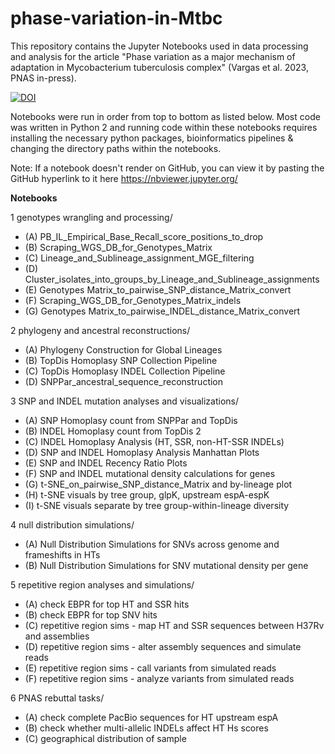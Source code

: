 # phase-variation-in-Mtbc
This repository contains the Jupyter Notebooks used in data processing and analysis for the article "Phase variation as a major mechanism of adaptation in Mycobacterium tuberculosis complex" (Vargas et al. 2023, PNAS in-press). 

[![DOI](https://zenodo.org/badge/647319125.svg)](https://zenodo.org/badge/latestdoi/647319125)


Notebooks were run in order from top to bottom as listed below. Most code was written in Python 2 and running code within these notebooks requires installing the necessary python packages, bioinformatics pipelines & changing the directory paths within the notebooks.

Note: If a notebook doesn't render on GitHub, you can view it by pasting the GitHub hyperlink to it here https://nbviewer.jupyter.org/ 

__Notebooks__

1 genotypes wrangling and processing/
* (A) PB_IL_Empirical_Base_Recall_score_positions_to_drop
* (B) Scraping_WGS_DB_for_Genotypes_Matrix
* (C) Lineage_and_Sublineage_assignment_MGE_filtering
* (D) Cluster_isolates_into_groups_by_Lineage_and_Sublineage_assignments
* (E) Genotypes Matrix_to_pairwise_SNP_distance_Matrix_convert
* (F) Scraping_WGS_DB_for_Genotypes_Matrix_indels
* (G) Genotypes Matrix_to_pairwise_INDEL_distance_Matrix_convert

2 phylogeny and ancestral reconstructions/
* (A) Phylogeny Construction for Global Lineages
* (B) TopDis Homoplasy SNP Collection Pipeline
* (C) TopDis Homoplasy INDEL Collection Pipeline
* (D) SNPPar_ancestral_sequence_reconstruction

3 SNP and INDEL mutation analyses and visualizations/
* (A) SNP Homoplasy count from SNPPar and TopDis
* (B) INDEL Homoplasy count from TopDis 2
* (C) INDEL Homoplasy Analysis (HT, SSR, non-HT-SSR INDELs)
* (D) SNP and INDEL Homoplasy Analysis Manhattan Plots
* (E) SNP and INDEL Recency Ratio Plots
* (F) SNP and INDEL mutational density calculations for genes
* (G) t-SNE_on_pairwise_SNP_distance_Matrix and by-lineage plot
* (H) t-SNE visuals by tree group, glpK, upstream espA-espK
* (I) t-SNE visuals separate by tree group-within-lineage diversity

4 null distribution simulations/
* (A) Null Distribution Simulations for SNVs across genome and frameshifts in HTs
* (B) Null Distribution Simulations for SNV mutational density per gene

5 repetitive region analyses and simulations/
* (A) check EBPR for top HT and SSR hits
* (B) check EBPR for top SNV hits
* (C) repetitive region sims - map HT and SSR sequences between H37Rv and assemblies
* (D) repetitive region sims - alter assembly sequences and simulate reads
* (E) repetitive region sims - call variants from simulated reads
* (F) repetitive region sims - analyze variants from simulated reads

6 PNAS rebuttal tasks/
* (A) check complete PacBio sequences for HT upstream espA
* (B) check whether multi-allelic INDELs affect HT Hs scores
* (C) geographical distribution of sample
